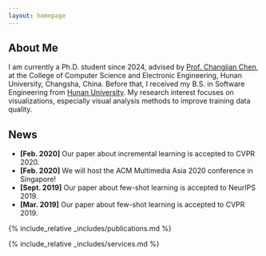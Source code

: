 ```yaml
---
layout: homepage
---
```


## About Me

I am currently a Ph.D. student since 2024, advised by [Prof. Changjian Chen](https://changjianchen.github.io/), at the College of Computer Science and Electronic Engineering, Hunan University, Changsha, China. Before that, I received my B.S. in Software Engineering from [Hunan University](https://www.hnu.edu.cn). My research interest focuses on visualizations, especially visual analysis methods to improve training data quality.



## News

- **[Feb. 2020]** Our paper about incremental learning is accepted to CVPR 2020.
- **[Feb. 2020]** We will host the ACM Multimedia Asia 2020 conference in Singapore!
- **[Sept. 2019]** Our paper about few-shot learning is accepted to NeurIPS 2019.
- **[Mar. 2019]** Our paper about few-shot learning is accepted to CVPR 2019.

{% include_relative _includes/publications.md %}

{% include_relative _includes/services.md %}
